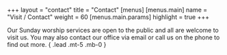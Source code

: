 +++
layout = "contact"
title	= "Contact"
[menus]
  [menus.main]
    name   = "Visit / Contact"
    weight = 60
    [menus.main.params]
      highlight = true
+++

Our Sunday worship services are open to the public and all are welcome to visit
us. You may also contact our office via email or call us on the phone to find
out more.
{ .lead .mt-5 .mb-0 }
